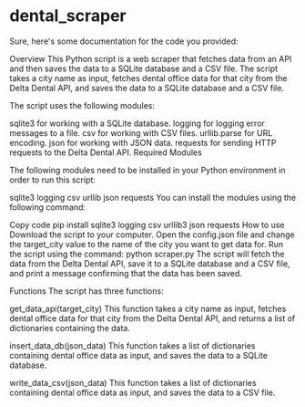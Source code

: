 # dental_scraper
Sure, here's some documentation for the code you provided:

Overview
This Python script is a web scraper that fetches data from an API and then saves the data to a SQLite database and a CSV file. The script takes a city name as input, fetches dental office data for that city from the Delta Dental API, and saves the data to a SQLite database and a CSV file.

The script uses the following modules:

sqlite3 for working with a SQLite database.
logging for logging error messages to a file.
csv for working with CSV files.
urllib.parse for URL encoding.
json for working with JSON data.
requests for sending HTTP requests to the Delta Dental API.
Required Modules

The following modules need to be installed in your Python environment in order to run this script:

sqlite3
logging
csv
urllib
json
requests
You can install the modules using the following command:

Copy code
pip install sqlite3 logging csv urllib3 json requests
How to use
Download the script to your computer.
Open the config.json file and change the target_city value to the name of the city you want to get data for.
Run the script using the command: python scraper.py
The script will fetch the data from the Delta Dental API, save it to a SQLite database and a CSV file, and print a message confirming that the data has been saved.

Functions
The script has three functions:

get_data_api(target_city)
This function takes a city name as input, fetches dental office data for that city from the Delta Dental API, and returns a list of dictionaries containing the data.

insert_data_db(json_data)
This function takes a list of dictionaries containing dental office data as input, and saves the data to a SQLite database.

write_data_csv(json_data)
This function takes a list of dictionaries containing dental office data as input, and saves the data to a CSV file.

